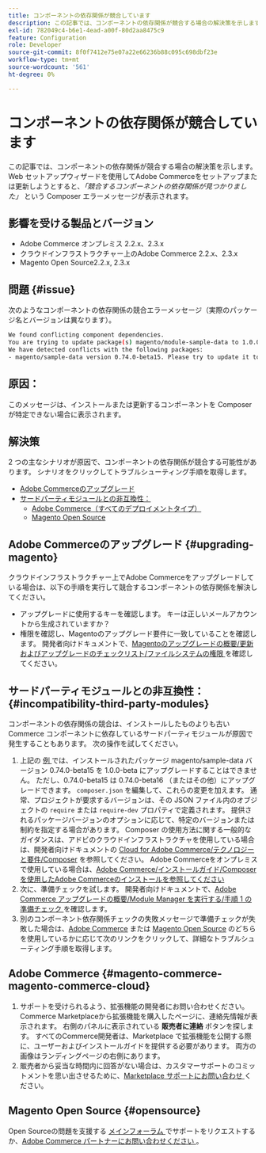 ```yaml
---
title: コンポーネントの依存関係が競合しています
description: この記事では、コンポーネントの依存関係が競合する場合の解決策を示します。 Web Setup Wizard を使用してAdobe Commerceをセットアップまたは更新しようとすると、「We found conflicting component dependencies」* Composer エラーメッセージが表示されます。
exl-id: 782049c4-b6e1-4ead-a00f-80d2aa8475c9
feature: Configuration
role: Developer
source-git-commit: 8f0f7412e75e07a22e66236b88c095c698dbf23e
workflow-type: tm+mt
source-wordcount: '561'
ht-degree: 0%

---
```


# コンポーネントの依存関係が競合しています

この記事では、コンポーネントの依存関係が競合する場合の解決策を示します。 Web セットアップウィザードを使用してAdobe Commerceをセットアップまたは更新しようとすると、*「競合するコンポーネントの依存関係が見つかりました」* という Composer エラーメッセージが表示されます。

## 影響を受ける製品とバージョン

* Adobe Commerce オンプレミス 2.2.x、2.3.x
* クラウドインフラストラクチャー上のAdobe Commerce 2.2.x、2.3.x
* Magento Open Source2.2.x, 2.3.x


## 問題 {#issue}

次のようなコンポーネントの依存関係の競合エラーメッセージ（実際のパッケージ名とバージョンは異なります）。

```bash
We found conflicting component dependencies.
You are trying to update package(s) magento/module-sample-data to 1.0.0-beta
We have detected conflicts with the following packages:
- magento/sample-data version 0.74.0-beta15. Please try to update it to one of the following package versions: 0.74.0-beta16, 0.74.0-beta14, 0.74.0-beta13, 0.74.0-beta12, 0.74.0-beta11, 0.74.0-beta10, 0.74.0-beta9, 0.74.0-beta8, 0.74.0-beta7
```

## 原因：

このメッセージは、インストールまたは更新するコンポーネントを Composer が特定できない場合に表示されます。

## 解決策

2 つの主なシナリオが原因で、コンポーネントの依存関係が競合する可能性があります。 シナリオをクリックしてトラブルシューティング手順を取得します。

* [Adobe Commerceのアップグレード](#upgrading-magento)
* [サードパーティモジュールとの非互換性：](#incompatibility-third-party-modules)
   * [Adobe Commerce（すべてのデプロイメントタイプ）](#magento-commerce-magento-commerce-cloud)
   * [Magento Open Source](#opensource)

## Adobe Commerceのアップグレード {#upgrading-magento}

クラウドインフラストラクチャー上でAdobe Commerceをアップグレードしている場合は、以下の手順を実行して競合するコンポーネントの依存関係を解決してください。

* アップグレードに使用するキーを確認します。 キーは正しいメールアカウントから生成されていますか？
* 権限を確認し、Magentoのアップグレード要件に一致していることを確認します。 開発者向けドキュメントで、[Magentoのアップグレードの概要/更新およびアップグレードのチェックリスト/ファイルシステムの権限 ](https://devdocs.magento.com/guides/v2.3/comp-mgr/prereq/prereq_compman-checklist.html#perms) を確認してください。

## サードパーティモジュールとの非互換性： {#incompatibility-third-party-modules}

コンポーネントの依存関係の競合は、インストールしたものよりも古いCommerce コンポーネントに依存しているサードパーティモジュールが原因で発生することもあります。 次の操作を試してください。

1. 上記の [ 例 ](#issue) では、インストールされたパッケージ magento/sample-data バージョン 0.74.0-beta15 を 1.0.0-beta にアップグレードすることはできません。 ただし、0.74.0-beta15 は 0.74.0-beta16 （またはその他）にアップグレードできます。 `composer.json` を編集して、これらの変更を加えます。 通常、プロジェクトが要求するバージョンは、その JSON ファイル内のオブジェクトの `require` または `require-dev` プロパティで定義されます。 提供されるパッケージバージョンのオプションに応じて、特定のバージョンまたは制約を指定する場合があります。 Composer の使用方法に関する一般的なガイダンスは、アドビのクラウドインフラストラクチャを使用している場合は、開発者向けドキュメントの [Cloud for Adobe Commerce/テクノロジーと要件/Composer](https://devdocs.magento.com/cloud/reference/cloud-composer.html#files) を参照してください。 Adobe Commerceをオンプレミスで使用している場合は、[Adobe Commerce/インストールガイド/Composer を使用したAdobe Commerceのインストールを参照してください ](https://devdocs.magento.com/guides/v2.4/install-gde/composer.html)
1. 次に、準備チェックを試します。 開発者向けドキュメントで、[Adobe Commerce アップグレードの概要/Module Manager を実行する/手順 1 の準備チェック ](https://devdocs.magento.com/guides/v2.3/comp-mgr/module-man/compman-readiness.html) を確認します。
1. 別のコンポーネント依存関係チェックの失敗メッセージで準備チェックが失敗した場合は、[Adobe Commerce](#magento-commerce-magento-commerce-cloud) または [Magento Open Source](#opensource) のどちらを使用しているかに応じて次のリンクをクリックして、詳細なトラブルシューティング手順を取得します。

## Adobe Commerce {#magento-commerce-magento-commerce-cloud}

1. サポートを受けられるよう、拡張機能の開発者にお問い合わせください。 Commerce Marketplaceから拡張機能を購入したページに、連絡先情報が表示されます。 右側のパネルに表示されている **販売者に連絡** ボタンを探します。 すべてのCommerce開発者は、Marketplace で拡張機能を公開する際に、ユーザーおよびインストールガイドを提供する必要があります。 両方の画像はランディングページの右側にあります。
1. 販売者から妥当な時間内に回答がない場合は、カスタマーサポートのコミットメントを思い出させるために、[Marketplace サポートにお問い合わせ ](mailto:commercemarketplacesupport@adobe.com) ください。

## Magento Open Source {#opensource}

Open Sourceの問題を支援する [ メインフォーラム ](https://community.magento.com/) でサポートをリクエストするか、[Adobe Commerce パートナーにお問い合わせください ](https://magento.com/find-a-partner)。
